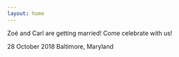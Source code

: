 ```yaml
---
layout: home
---
```

Zoé and Carl are getting married! Come celebrate with us!

28 October 2018
Baltimore, Maryland
